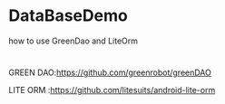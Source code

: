 # DataBaseDemo
how to use GreenDao and LiteOrm
#
GREEN DAO:https://github.com/greenrobot/greenDAO
    
LITE ORM :https://github.com/litesuits/android-lite-orm
